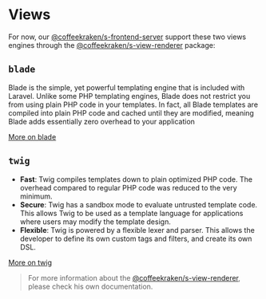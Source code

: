 <!-- This file has been generated using
     the "@coffeekraken/s-markdown-builder" package.
     !!! Do not edit it directly... -->


<!-- body -->

<!--
/**
* @name            Views
* @namespace       doc.routing
* @type            Markdown
* @platform        md
* @status          stable
* @menu            Documentation / Routing           /doc/routing/views
*
* @since           2.0.0
* @author    Olivier Bossel <olivier.bossel@gmail.com> (https://coffeekraken.io)
*/
-->

# Views

For now, our [@coffeekraken/s-frontend-server](/package/@coffeekraken/s-frontend-server/doc/readme) support these two views engines through the [@coffeekraken/s-view-renderer](/package/@coffeekraken/s-view-renderer/doc/readme) package:

## `blade`

Blade is the simple, yet powerful templating engine that is included with Laravel. Unlike some PHP templating engines, Blade does not restrict you from using plain PHP code in your templates. In fact, all Blade templates are compiled into plain PHP code and cached until they are modified, meaning Blade adds essentially zero overhead to your application

[More on blade](https://laravel.com/docs/9.x/blade)

## `twig`

-   **Fast**: Twig compiles templates down to plain optimized PHP code. The overhead compared to regular PHP code was reduced to the very minimum.
-   **Secure**: Twig has a sandbox mode to evaluate untrusted template code. This allows Twig to be used as a template language for applications where users may modify the template design.
-   **Flexible**: Twig is powered by a flexible lexer and parser. This allows the developer to define its own custom tags and filters, and create its own DSL.

[More on twig](https://twig.symfony.com/)

> For more information about the [@coffeekraken/s-view-renderer](/package/@coffeekraken/s-view-renderer/doc/readme), please check his own documentation.

